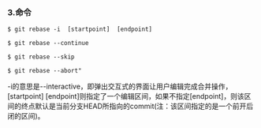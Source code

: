 ### 3.命令

```text
$ git rebase -i  [startpoint]  [endpoint]  

$ git rebase --continue

$ git rebase --skip 

$ git rebase --abort"
```

-i的意思是--interactive，即弹出交互式的界面让用户编辑完成合并操作，[startpoint] [endpoint]则指定了一个编辑区间，如果不指定[endpoint]，则该区间的终点默认是当前分支HEAD所指向的commit(注：该区间指定的是一个前开后闭的区间)。